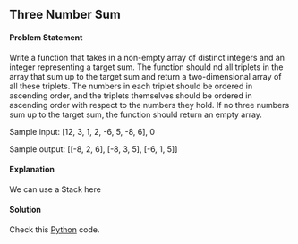 ## Three Number Sum

#### Problem Statement


Write a function that takes in a non-empty array of distinct integers and an integer representing a target sum. The function should nd all triplets in the array that
sum up to the target sum and return a two-dimensional array of all these triplets. The numbers in each triplet should be ordered in ascending order, and the
triplets themselves should be ordered in ascending order with respect to the numbers they hold. If no three numbers sum up to the target sum, the function
should return an empty array.

Sample input: [12, 3, 1, 2, -6, 5, -8, 6], 0

Sample output: [[-8, 2, 6], [-8, 3, 5], [-6, 1, 5]]



#### Explanation

We can use a Stack here


#### Solution

Check this [Python](../solution/Three_Number_Sum.py) code.

